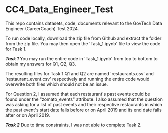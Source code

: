 # CC4_Data_Engineer_Test
This repo contains datasets, code, documents relevant to the GovTech Data Engineer (CareerCoach) Test 2024.

To run code locally, download the zip file from Github and extract the folder from the zip file. You may then open the 'Task_1.ipynb' file to view the code for Task 1.

***Task 1***
You may run the entire code in 'Task_1.ipynb' from top to bottom to obtain my answers for Q1, Q2, Q3.  

The resulting files for Task 1 Q1 and Q2 are named 'restaurants.csv' and 'restaurant_event.csv' respectively and running the entire code would overwrite both files which should not be an issue.

For Question 2, I assumed that each restaurant's past events could be found under the "zomato_events" attribute. I also assumed that the question was asking for a list of past events and their respective restaurants in which the past event's start date falls before or on April 2019 and its end date falls after or on April 2019.

***Task 2***
Due to time constraints, I was not able to complete Task 2.

